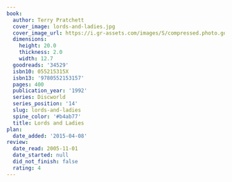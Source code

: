 ```yaml
---
book:
  author: Terry Pratchett
  cover_image: lords-and-ladies.jpg
  cover_image_url: https://i.gr-assets.com/images/S/compressed.photo.goodreads.com/books/1469186110l/34529._SX98_.jpg
  dimensions:
    height: 20.0
    thickness: 2.0
    width: 12.7
  goodreads: '34529'
  isbn10: 055215315X
  isbn13: '9780552153157'
  pages: 400
  publication_year: '1992'
  series: Discworld
  series_position: '14'
  slug: lords-and-ladies
  spine_color: '#b4ab77'
  title: Lords and Ladies
plan:
  date_added: '2015-04-08'
review:
  date_read: 2005-11-01
  date_started: null
  did_not_finish: false
  rating: 4
---
```

